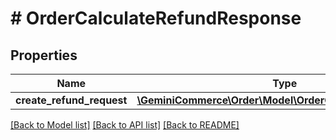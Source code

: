 # # OrderCalculateRefundResponse


## Properties


Name | Type | Description | Notes
------------ | ------------- | ------------- | -------------
**create_refund_request**| [**\GeminiCommerce\Order\Model\OrderCreateRefundRequest**](OrderCreateRefundRequest.md) |   | [optional]


[[Back to Model list]](../../README.md#models) [[Back to API list]](../../README.md#endpoints) [[Back to README]](../../README.md)